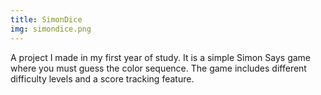 ```yaml
---
title: SimonDice
img: simondice.png
---
```


A project I made in my first year of study. It is a simple Simon Says game where you must guess the color sequence. The game includes different difficulty levels and a score tracking feature.